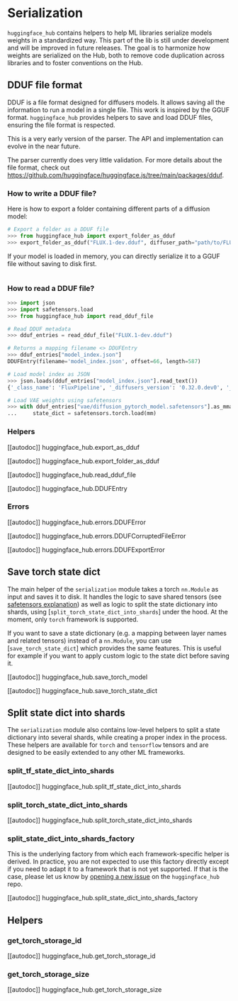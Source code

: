 <!--⚠️ Note that this file is in Markdown but contains specific syntax for our doc-builder (similar to MDX) that may not be
rendered properly in your Markdown viewer.
-->

# Serialization

`huggingface_hub` contains helpers to help ML libraries serialize models weights in a standardized way. This part of the lib is still under development and will be improved in future releases. The goal is to harmonize how weights are serialized on the Hub, both to remove code duplication across libraries and to foster conventions on the Hub.

## DDUF file format

DDUF is a file format designed for diffusers models. It allows saving all the information to run a model in a single file. This work is inspired by the GGUF format. `huggingface_hub` provides helpers to save and load DDUF files, ensuring the file format is respected.

<Tip warning={true}>

This is a very early version of the parser. The API and implementation can evolve in the near future.

The parser currently does very little validation. For more details about the file format, check out https://github.com/huggingface/huggingface.js/tree/main/packages/dduf.

</Tip>

### How to write a DDUF file?

Here is how to export a folder containing different parts of a diffusion model:

```python
# Export a folder as a DDUF file
>>> from huggingface_hub import export_folder_as_dduf
>>> export_folder_as_dduf("FLUX.1-dev.dduf", diffuser_path="path/to/FLUX.1-dev")
```

If your model is loaded in memory, you can directly serialize it to a GGUF file without saving to disk first.

```python
```

### How to read a DDUF file?

```python
>>> import json
>>> import safetensors.load
>>> from huggingface_hub import read_dduf_file

# Read DDUF metadata
>>> dduf_entries = read_dduf_file("FLUX.1-dev.dduf")

# Returns a mapping filename <> DDUFEntry
>>> dduf_entries["model_index.json"]
DDUFEntry(filename='model_index.json', offset=66, length=587)

# Load model index as JSON
>>> json.loads(dduf_entries["model_index.json"].read_text())
{'_class_name': 'FluxPipeline', '_diffusers_version': '0.32.0.dev0', '_name_or_path': 'black-forest-labs/FLUX.1-dev', 'scheduler': ['diffusers', 'FlowMatchEulerDiscreteScheduler'], 'text_encoder': ['transformers', 'CLIPTextModel'], 'text_encoder_2': ['transformers', 'T5EncoderModel'], 'tokenizer': ['transformers', 'CLIPTokenizer'], 'tokenizer_2': ['transformers', 'T5TokenizerFast'], 'transformer': ['diffusers', 'FluxTransformer2DModel'], 'vae': ['diffusers', 'AutoencoderKL']}

# Load VAE weights using safetensors
>>> with dduf_entries["vae/diffusion_pytorch_model.safetensors"].as_mmap() as mm:
...     state_dict = safetensors.torch.load(mm)
```

### Helpers

[[autodoc]] huggingface_hub.export_as_dduf

[[autodoc]] huggingface_hub.export_folder_as_dduf

[[autodoc]] huggingface_hub.read_dduf_file

[[autodoc]] huggingface_hub.DDUFEntry

### Errors

[[autodoc]] huggingface_hub.errors.DDUFError

[[autodoc]] huggingface_hub.errors.DDUFCorruptedFileError

[[autodoc]] huggingface_hub.errors.DDUFExportError

## Save torch state dict

The main helper of the `serialization` module takes a torch `nn.Module` as input and saves it to disk. It handles the logic to save shared tensors (see [safetensors explanation](https://huggingface.co/docs/safetensors/torch_shared_tensors)) as well as logic to split the state dictionary into shards, using [`split_torch_state_dict_into_shards`] under the hood. At the moment, only `torch` framework is supported.

If you want to save a state dictionary (e.g. a mapping between layer names and related tensors) instead of a `nn.Module`, you can use [`save_torch_state_dict`] which provides the same features. This is useful for example if you want to apply custom logic to the state dict before saving it.

[[autodoc]] huggingface_hub.save_torch_model

[[autodoc]] huggingface_hub.save_torch_state_dict

## Split state dict into shards

The `serialization` module also contains low-level helpers to split a state dictionary into several shards, while creating a proper index in the process. These helpers are available for `torch` and `tensorflow` tensors and are designed to be easily extended to any other ML frameworks.

### split_tf_state_dict_into_shards

[[autodoc]] huggingface_hub.split_tf_state_dict_into_shards

### split_torch_state_dict_into_shards

[[autodoc]] huggingface_hub.split_torch_state_dict_into_shards

### split_state_dict_into_shards_factory

This is the underlying factory from which each framework-specific helper is derived. In practice, you are not expected to use this factory directly except if you need to adapt it to a framework that is not yet supported. If that is the case, please let us know by [opening a new issue](https://github.com/huggingface/huggingface_hub/issues/new) on the `huggingface_hub` repo.

[[autodoc]] huggingface_hub.split_state_dict_into_shards_factory

## Helpers

### get_torch_storage_id

[[autodoc]] huggingface_hub.get_torch_storage_id

### get_torch_storage_size

[[autodoc]] huggingface_hub.get_torch_storage_size